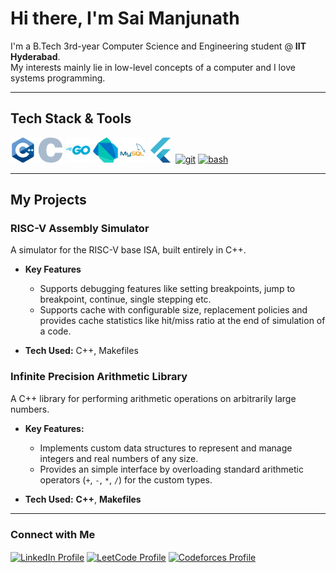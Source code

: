 # Hi there, I'm Sai Manjunath

I'm a B.Tech 3rd-year Computer Science and Engineering student @ **IIT Hyderabad**. <br>
My interests mainly lie in low-level concepts of a computer and I love systems programming.

---

## Tech Stack & Tools

<p align="left">
  <a href="https://www.cplusplus.com/" target="_blank" rel="noreferrer"><img src="https://raw.githubusercontent.com/devicons/devicon/master/icons/cplusplus/cplusplus-original.svg" alt="cplusplus" width="40" height="40"/></a>
  <a href="https://www.cprogramming.com/" target="_blank" rel="noreferrer"><img src="https://raw.githubusercontent.com/devicons/devicon/master/icons/c/c-original.svg" alt="c" width="40" height="40"/></a>
  <a href="https://go.dev" target="_blank" rel="noreferrer"><img src="https://raw.githubusercontent.com/devicons/devicon/master/icons/go/go-original-wordmark.svg" alt="go" width="40" height="40"/></a>
  <a href="https://dart.dev" target="_blank" rel="noreferrer"><img src="https://raw.githubusercontent.com/devicons/devicon/master/icons/dart/dart-original.svg" alt="dart" width="40" height="40"/></a>
  <a href="https://www.mysql.com/" target="_blank" rel="noreferrer"><img src="https://raw.githubusercontent.com/devicons/devicon/master/icons/mysql/mysql-original-wordmark.svg" alt="mysql" width="40" height="40"/></a>
  <a href="https://flutter.dev" target="_blank" rel="noreferrer"><img src="https://raw.githubusercontent.com/devicons/devicon/master/icons/flutter/flutter-original.svg" alt="flutter" width="40" height="40"/></a>
  <a href="https://git-scm.com/" target="_blank" rel="noreferrer"><img src="https://www.vectorlogo.zone/logos/git-scm/git-scm-icon.svg" alt="git" width="40" height="40"/></a>
  <a href="https://www.gnu.org/software/bash/" target="_blank" rel="noreferrer"><img src="https://www.vectorlogo.zone/logos/gnu_bash/gnu_bash-icon.svg" alt="bash" width="40" height="40"/></a>
</p>

---

## My Projects

### RISC-V Assembly Simulator

A simulator for the RISC-V base ISA, built entirely in C++.

- **Key Features**
  - Supports debugging features like setting breakpoints, jump to breakpoint, continue, single stepping etc.
  - Supports cache with configurable size, replacement policies and provides cache statistics like hit/miss ratio at the end of simulation of a code.

- **Tech Used:** C++, Makefiles

### Infinite Precision Arithmetic Library

A C++ library for performing arithmetic operations on arbitrarily large numbers.

- **Key Features:**
  - Implements custom data structures to represent and manage integers and real numbers of any size.
  - Provides an simple interface by overloading standard arithmetic operators (`+`, `-`, `*`, `/`) for the custom types.

- **Tech Used:** **C++**, **Makefiles**

---

### Connect with Me

<p align="left">
<a href="https://www.linkedin.com/in/sai-manjunath-54b506347/" target="blank"><img align="center" src="https://img.shields.io/badge/LinkedIn-0077B5?style=for-the-badge&logo=linkedin&logoColor=white" alt="LinkedIn Profile"/></a>
<a href="https://leetcode.com/u/Sai_Manjunath24/" target="blank"><img align="center" src="https://img.shields.io/badge/LeetCode-FFA116?style=for-the-badge&logo=LeetCode&logoColor=black" alt="LeetCode Profile"/></a>
<a href="https://codeforces.com/profile/LazyProtagonist/" target="blank"><img align="center" src="https://img.shields.io/badge/Codeforces-1F8ACB?style=for-the-badge&logo=Codeforces&logoColor=white" alt="Codeforces Profile"/></a>
</p>